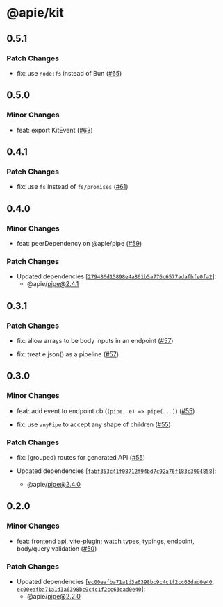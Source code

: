 # @apie/kit

## 0.5.1

### Patch Changes

- fix: use `node:fs` instead of Bun ([#65](https://github.com/Refzlund/apie-monorepo/pull/65))

## 0.5.0

### Minor Changes

- feat: export KitEvent ([#63](https://github.com/Refzlund/apie-monorepo/pull/63))

## 0.4.1

### Patch Changes

- fix: use `fs` instead of `fs/promises` ([#61](https://github.com/Refzlund/apie-monorepo/pull/61))

## 0.4.0

### Minor Changes

- feat: peerDependency on @apie/pipe ([#59](https://github.com/Refzlund/apie-monorepo/pull/59))

### Patch Changes

- Updated dependencies [[`279486d15898e4a861b5a776c6577adafbfe0fa2`](https://github.com/Refzlund/apie-monorepo/commit/279486d15898e4a861b5a776c6577adafbfe0fa2)]:
  - @apie/pipe@2.4.1

## 0.3.1

### Patch Changes

- fix: allow arrays to be body inputs in an endpoint ([#57](https://github.com/Refzlund/apie-monorepo/pull/57))

- fix: treat e.json() as a pipeline ([#57](https://github.com/Refzlund/apie-monorepo/pull/57))

## 0.3.0

### Minor Changes

- feat: add event to endpoint cb (`(pipe, e) => pipe(...)`) ([#55](https://github.com/Refzlund/apie-monorepo/pull/55))

- fix: use `anyPipe` to accept any shape of children ([#55](https://github.com/Refzlund/apie-monorepo/pull/55))

### Patch Changes

- fix: (grouped) routes for generated API ([#55](https://github.com/Refzlund/apie-monorepo/pull/55))

- Updated dependencies [[`fabf353c41f08712f94bd7c92a76f183c3904858`](https://github.com/Refzlund/apie-monorepo/commit/fabf353c41f08712f94bd7c92a76f183c3904858)]:
  - @apie/pipe@2.4.0

## 0.2.0

### Minor Changes

- feat: frontend api, vite-plugin; watch types, typings, endpoint, body/query validation ([#50](https://github.com/Refzlund/apie-monorepo/pull/50))

### Patch Changes

- Updated dependencies [[`ec00eafba71a1d3a6398bc9c4c1f2cc63dad0e40`](https://github.com/Refzlund/apie-monorepo/commit/ec00eafba71a1d3a6398bc9c4c1f2cc63dad0e40), [`ec00eafba71a1d3a6398bc9c4c1f2cc63dad0e40`](https://github.com/Refzlund/apie-monorepo/commit/ec00eafba71a1d3a6398bc9c4c1f2cc63dad0e40)]:
  - @apie/pipe@2.2.0
